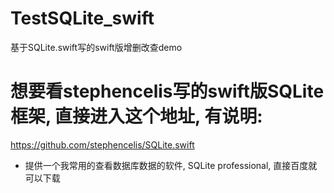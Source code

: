 # TestSQLite_swift
基于SQLite.swift写的swift版增删改查demo

# 想要看stephencelis写的swift版SQLite框架, 直接进入这个地址, 有说明: 
https://github.com/stephencelis/SQLite.swift

* 提供一个我常用的查看数据库数据的软件, SQLite professional, 直接百度就可以下载

